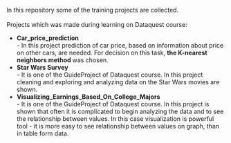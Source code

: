 In this repository some of the training projects are collected.<br>   
Projects which was made during learning on Dataquest course:
<ul>
  <li><b>Car_price_prediction</b></li> - In this project prediction of car price, based on information about price on other cars, are needed. For decision on this task, <b> the K-nearest neighbors method </b> was chosen.
  <li><b>Star Wars Survey</b></li> - It is one of the GuideProject of Dataquest course. In this project cleaning and exploring and analyzing data on the Star Wars movies are shown.
  <li><b>Visualizing_Earnings_Based_On_College_Majors</b></li> - It is one of the GuideProject of Dataquest course. In this project is shown that often it is complicated to begin analyzing the data and to see the relationship between values. In this case visualization is powerful tool - it is more easy to see relationship between values on graph, than in table form data.
</ul>
